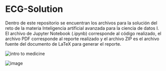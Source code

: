 # ECG-Solution
Dentro de este repositorio se encuentran los archivos para la solución del reto de la materia Inteligencia artificial avanzada para la ciencia de datos I. El archivo de Jupyter Notebook (.ipynb) corresponde al código realizado, el archivo PDF corresponde al reporte realizado y el archivo ZIP es el archivo fuente del documento de LaTeX para generar el reporte.


![intro to medicine](https://github.com/user-attachments/assets/22e23f0a-ec78-4918-a43a-a4d7025e7ebc)



![image](https://github.com/user-attachments/assets/6aa74105-111f-4c01-bcc3-c51ad676f7d7)
